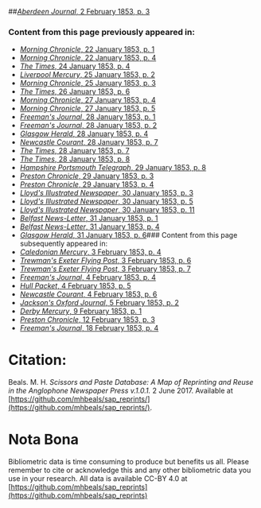 ##[*Aberdeen Journal*, 2 February 1853, p. 3](https://mhbeals.github.io/sap_html/Aberdeen-Journal/Aberdeen-Journal-2-February-1853-p-3)

### Content from this page previously appeared in:
+ [*Morning Chronicle*, 22 January 1853, p. 1](https://mhbeals.github.io/sap_html/Morning-Chronicle/Morning-Chronicle-22-January-1853-p-1)
+ [*Morning Chronicle*, 22 January 1853, p. 4](https://mhbeals.github.io/sap_html/Morning-Chronicle/Morning-Chronicle-22-January-1853-p-4)
+ [*The Times*, 24 January 1853, p. 4](https://mhbeals.github.io/sap_html/The-Times/The-Times-24-January-1853-p-4)
+ [*Liverpool Mercury*, 25 January 1853, p. 2](https://mhbeals.github.io/sap_html/Liverpool-Mercury/Liverpool-Mercury-25-January-1853-p-2)
+ [*Morning Chronicle*, 25 January 1853, p. 3](https://mhbeals.github.io/sap_html/Morning-Chronicle/Morning-Chronicle-25-January-1853-p-3)
+ [*The Times*, 26 January 1853, p. 6](https://mhbeals.github.io/sap_html/The-Times/The-Times-26-January-1853-p-6)
+ [*Morning Chronicle*, 27 January 1853, p. 4](https://mhbeals.github.io/sap_html/Morning-Chronicle/Morning-Chronicle-27-January-1853-p-4)
+ [*Morning Chronicle*, 27 January 1853, p. 5](https://mhbeals.github.io/sap_html/Morning-Chronicle/Morning-Chronicle-27-January-1853-p-5)
+ [*Freeman's Journal*, 28 January 1853, p. 1](https://mhbeals.github.io/sap_html/Freeman's-Journal/Freeman's-Journal-28-January-1853-p-1)
+ [*Freeman's Journal*, 28 January 1853, p. 2](https://mhbeals.github.io/sap_html/Freeman's-Journal/Freeman's-Journal-28-January-1853-p-2)
+ [*Glasgow Herald*, 28 January 1853, p. 4](https://mhbeals.github.io/sap_html/Glasgow-Herald/Glasgow-Herald-28-January-1853-p-4)
+ [*Newcastle Courant*, 28 January 1853, p. 7](https://mhbeals.github.io/sap_html/Newcastle-Courant/Newcastle-Courant-28-January-1853-p-7)
+ [*The Times*, 28 January 1853, p. 7](https://mhbeals.github.io/sap_html/The-Times/The-Times-28-January-1853-p-7)
+ [*The Times*, 28 January 1853, p. 8](https://mhbeals.github.io/sap_html/The-Times/The-Times-28-January-1853-p-8)
+ [*Hampshire Portsmouth Telegraph*, 29 January 1853, p. 8](https://mhbeals.github.io/sap_html/Hampshire-Portsmouth-Telegraph/Hampshire-Portsmouth-Telegraph-29-January-1853-p-8)
+ [*Preston Chronicle*, 29 January 1853, p. 3](https://mhbeals.github.io/sap_html/Preston-Chronicle/Preston-Chronicle-29-January-1853-p-3)
+ [*Preston Chronicle*, 29 January 1853, p. 4](https://mhbeals.github.io/sap_html/Preston-Chronicle/Preston-Chronicle-29-January-1853-p-4)
+ [*Lloyd's Illustrated Newspaper*, 30 January 1853, p. 3](https://mhbeals.github.io/sap_html/Lloyd's-Illustrated-Newspaper/Lloyd's-Illustrated-Newspaper-30-January-1853-p-3)
+ [*Lloyd's Illustrated Newspaper*, 30 January 1853, p. 5](https://mhbeals.github.io/sap_html/Lloyd's-Illustrated-Newspaper/Lloyd's-Illustrated-Newspaper-30-January-1853-p-5)
+ [*Lloyd's Illustrated Newspaper*, 30 January 1853, p. 11](https://mhbeals.github.io/sap_html/Lloyd's-Illustrated-Newspaper/Lloyd's-Illustrated-Newspaper-30-January-1853-p-11)
+ [*Belfast News-Letter*, 31 January 1853, p. 1](https://mhbeals.github.io/sap_html/Belfast-News-Letter/Belfast-News-Letter-31-January-1853-p-1)
+ [*Belfast News-Letter*, 31 January 1853, p. 4](https://mhbeals.github.io/sap_html/Belfast-News-Letter/Belfast-News-Letter-31-January-1853-p-4)
+ [*Glasgow Herald*, 31 January 1853, p. 6](https://mhbeals.github.io/sap_html/Glasgow-Herald/Glasgow-Herald-31-January-1853-p-6)### Content from this page subsequently appeared in:
+ [*Caledonian Mercury*, 3 February 1853, p. 4](https://mhbeals.github.io/sap_html/Caledonian-Mercury/Caledonian-Mercury-3-February-1853-p-4)
+ [*Trewman's Exeter Flying Post*, 3 February 1853, p. 6](https://mhbeals.github.io/sap_html/Trewman's-Exeter-Flying-Post/Trewman's-Exeter-Flying-Post-3-February-1853-p-6)
+ [*Trewman's Exeter Flying Post*, 3 February 1853, p. 7](https://mhbeals.github.io/sap_html/Trewman's-Exeter-Flying-Post/Trewman's-Exeter-Flying-Post-3-February-1853-p-7)
+ [*Freeman's Journal*, 4 February 1853, p. 4](https://mhbeals.github.io/sap_html/Freeman's-Journal/Freeman's-Journal-4-February-1853-p-4)
+ [*Hull Packet*, 4 February 1853, p. 5](https://mhbeals.github.io/sap_html/Hull-Packet/Hull-Packet-4-February-1853-p-5)
+ [*Newcastle Courant*, 4 February 1853, p. 6](https://mhbeals.github.io/sap_html/Newcastle-Courant/Newcastle-Courant-4-February-1853-p-6)
+ [*Jackson's Oxford Journal*, 5 February 1853, p. 2](https://mhbeals.github.io/sap_html/Jackson's-Oxford-Journal/Jackson's-Oxford-Journal-5-February-1853-p-2)
+ [*Derby Mercury*, 9 February 1853, p. 1](https://mhbeals.github.io/sap_html/Derby-Mercury/Derby-Mercury-9-February-1853-p-1)
+ [*Preston Chronicle*, 12 February 1853, p. 3](https://mhbeals.github.io/sap_html/Preston-Chronicle/Preston-Chronicle-12-February-1853-p-3)
+ [*Freeman's Journal*, 18 February 1853, p. 4](https://mhbeals.github.io/sap_html/Freeman's-Journal/Freeman's-Journal-18-February-1853-p-4)
                    
# Citation: 

Beals. M. H. *Scissors and Paste Database: A Map of Reprinting and Reuse in the Anglophone Newspaper Press v.1.0.1.* 2 June 2017. Available at [https://github.com/mhbeals/sap_reprints/](https://github.com/mhbeals/sap_reprints/). 
                    
# Nota Bona

Bibliometric data is time consuming to produce but benefits us all. Please remember to cite or acknowledge this and any other bibliometric data you use in your research. All data is available CC-BY 4.0 at [https://github.com/mhbeals/sap_reprints](https://github.com/mhbeals/sap_reprints)